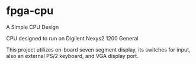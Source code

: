 # fpga-cpu
A Simple CPU Design

CPU designed to run on Digilent Nexys2 1200 General

This project utilizes on-board seven segment display, its switches for input, also an external PS/2 keyboard, and VGA display port.
